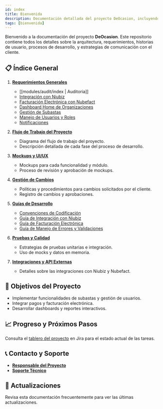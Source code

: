 ```yaml
---
id: index
title: Bienvenida
description: Documentación detallada del proyecto DeOcasion, incluyendo integraciones, arquitectura, requerimientos y desarrollo.
tags: [bienvenida]
---
```


Bienvenido a la documentación del proyecto **DeOcasion**. Este repositorio contiene todos los detalles sobre la arquitectura, requerimientos, historias de usuario, procesos de desarrollo, y estrategias de comunicación con el cliente.

## 📋 Índice General

1. **[Requerimientos Generales](1724948726-requerimientos-generales)**

   - [[modules/audit/index | Auditoria]]
   - [Integración con Niubiz](1724948726-niubiz)
   - [Facturación Electrónica con Nubefact](1724948726-facturacion-electronica)
   - [Dashboard Home de Organizaciones](1724948726-dashboard-organizaciones)
   - [Gestión de Subastas](1724948726-gestion-subastas)
   - [Manejo de Usuarios y Roles](1724948726-usuarios-roles)
   - [Notificaciones](1724948726-notificaciones)

2. **[Flujo de Trabajo del Proyecto](1724948726-flujo-trabajo)**

   - Diagrama del flujo de trabajo del proyecto.
   - Descripción detallada de cada fase del proceso de desarrollo.

3. **[Mockups y UI/UX](1724948726-mockups-uiux)**

   - Mockups para cada funcionalidad y módulo.
   - Proceso de revisión y aprobación de mockups.

4. **[Gestión de Cambios](1724948726-gestion-cambios)**

   - Políticas y procedimientos para cambios solicitados por el cliente.
   - Registro de cambios y aprobaciones.

5. **[Guías de Desarrollo](1724948726-guias-desarrollo)**

   - [Convenciones de Codificación](1724948726-convenciones-codificacion)
   - [Guía de Integración con Niubiz](1724948726-guia-niubiz)
   - [Guía de Facturación Electrónica](1724948726-guia-facturacion-electronica)
   - [Guía de Manejo de Errores y Validaciones](1724948726-manejo-errores-validaciones)

6. **[Pruebas y Calidad](1724948726-pruebas-calidad)**

   - Estrategias de pruebas unitarias e integración.
   - Uso de mocks y datos en memoria.

7. **[Integraciones y API Externas](1724948726-integraciones-api)**
   - Detalles sobre las integraciones con Niubiz y Nubefact.

## 🎯 Objetivos del Proyecto

- Implementar funcionalidades de subastas y gestión de usuarios.
- Integrar pagos y facturación electrónica.
- Desarrollar dashboards y reportes interactivos.

## 📈 Progreso y Próximos Pasos

Consulta el [tablero del proyecto](https://link-a-jira-board.com) en Jira para el estado actual de las tareas.

## 📞 Contacto y Soporte

- **[Responsable del Proyecto](mailto:responsable@deocasion.com)**
- **[Soporte Técnico](mailto:soporte@deocasion.com)**

## 📝 Actualizaciones

Revisa esta documentación frecuentemente para ver las últimas actualizaciones.
